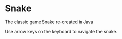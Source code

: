 # Snake
The classic game Snake re-created in Java

Use arrow keys on the keyboard to navigate the snake. 
